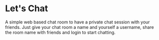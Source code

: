 # Let's Chat

A simple web based chat room to have a private chat session with your friends. Just give your chat room a name and yourself a username, share the room name with friends and login to start chatting.